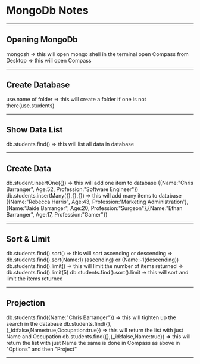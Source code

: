 # MongoDb Notes

<hr>

## Opening MongoDb

mongosh => this will open mongo shell in the terminal
open Compass from Desktop => this will open Compass
<hr>

## Create Database

use.name of folder => this will create a folder if one is not there(use.students)
<hr>

## Show Data List

db.students.find() => this will list all data in database
<hr>

## Create Data

db.student.insertOne({}) => this will add one item to database ({Name:"Chris Barranger", Age:52, Profession:"Software Engineer"})
db.students.insertMany({},{},{}) => this will add many items to database ({Name:"Rebecca Harris", Age:43, Profession:'Marketing Administration'},{Name:"Jaide Barranger", Age:20, Profession:"Surgeon"},{Name:"Ethan Barranger", Age:17, Profession:"Gamer"})
<hr>    

## Sort & Limit

db.students.find().sort() => this will sort ascending or descending => db.students.find().sort(Name:1) (ascending) or (Name:-1(descending))
db.students.find().limit() => this will limit the number of items returned => db.students.find().limit(5)
db.students.find().sort().limit => this will sort and limit the items returned
<hr>

## Projection

db.students.find({Name:"Chris Barranger"}) => this will tighten up the search in the database
db.students.find({},{_id:false,Name:true,Occupation:true}) => this will return the list with just Name and Occupation
db.students.find({},{_id:false,Name:true}) => this will return the list with just Name
the same is done in Compass as above in "Options" and then "Project"
<hr>
